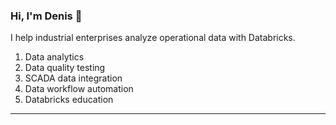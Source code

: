 ### Hi, I'm Denis 👋

I help industrial enterprises analyze operational data with Databricks.

1. Data analytics
2. Data quality testing
3. SCADA data integration
4. Data workflow automation
5. Databricks education

***
